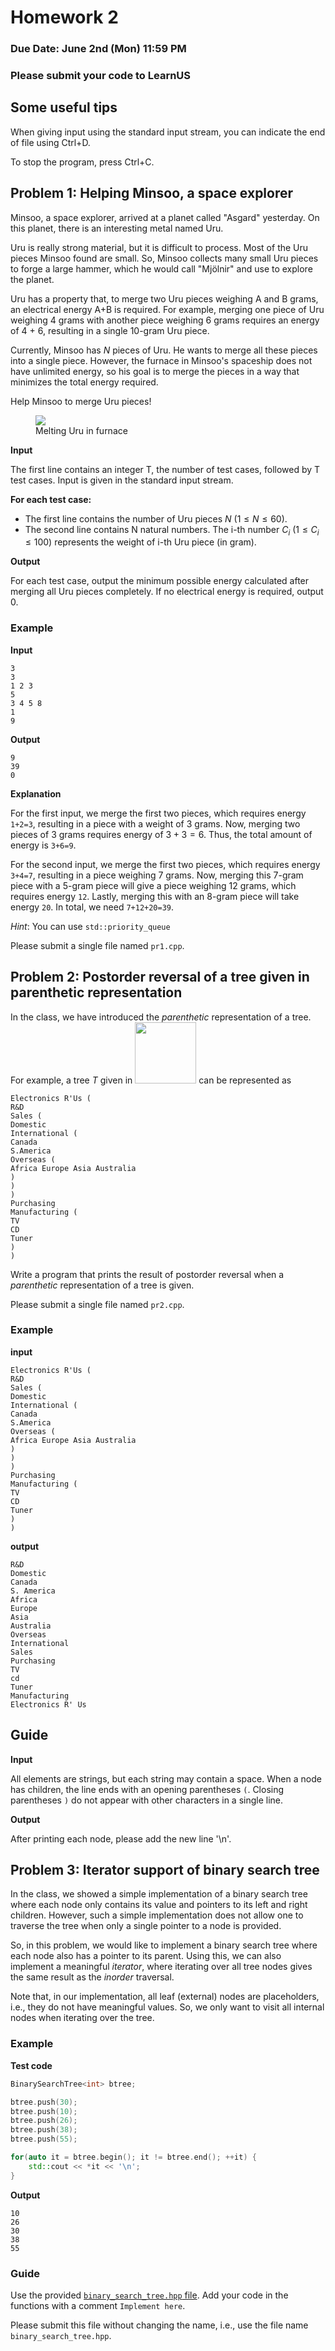 # Homework 2

### Due Date: June 2nd (Mon) 11:59 PM

### Please submit your code to LearnUS 

## Some useful tips 

When giving input using the standard input stream, you can indicate the end of file using Ctrl+D.

To stop the program, press Ctrl+C.


## Problem 1: Helping Minsoo, a space explorer

Minsoo, a space explorer, arrived at a planet called "Asgard" yesterday. On this planet, there is an interesting metal named Uru.

Uru is really strong material, but it is difficult to process. Most of the Uru pieces Minsoo found are small.
So, Minsoo collects many small Uru pieces to forge a large hammer, which he would call "Mjölnir" and use to explore the planet.

Uru has a property that, to merge two Uru pieces weighing A and B grams, an electrical energy A+B is required.
For example, merging one piece of Uru weighing 4 grams with another piece weighing 6 grams requires an energy of 4 + 6, resulting in a single 10-gram Uru piece.

Currently, Minsoo has $N$ pieces of Uru. He wants to merge all these pieces into a single piece.
However, the furnace in Minsoo's spaceship does not have unlimited energy, so his goal is to merge the pieces in a way that minimizes the total energy required.

Help Minsoo to merge Uru pieces!

<figure>
<img src="./img/UruMelting.png" style="width=7em">
<figcaption>Melting Uru in furnace</figcaption>
</figure>

**Input**

The first line contains an integer T, the number of test cases, followed by T test cases. Input is given in the standard input stream.

**For each test case:**

* The first line contains the number of Uru pieces $N$ ($1 \leq N \leq 60$).
* The second line contains N natural numbers. The i-th number $C_i$ ($1 ≤ C_i ≤ 100$) represents the weight of i-th Uru piece (in gram). 

**Output**

For each test case, output the minimum possible energy calculated after merging all Uru pieces completely. If no electrical energy is required, output 0.


### Example
**Input**
```
3
3
1 2 3
5
3 4 5 8
1
9
```

**Output**
```
9
39
0
```

**Explanation**

For the first input, we merge the first two pieces, which requires energy `1+2=3`, resulting in a piece with a weight of 3 grams. Now, merging two pieces of 3 grams requires energy of $3+3=6$. Thus, the total amount of energy is `3+6=9`.

For the second input, we merge the first two pieces, which requires energy `3+4=7`, resulting in a piece weighing 7 grams. Now, merging this 7-gram piece with a 5-gram piece will give a piece weighing 12 grams, which requires energy `12`. Lastly, merging this with an 8-gram piece will take energy `20`. In total, we need `7+12+20=39`.


*Hint*: You can use `std::priority_queue`

Please submit a single file named `pr1.cpp`.


## Problem 2: Postorder reversal of a tree given in parenthetic representation

In the class, we have introduced the *parenthetic* representation of a tree.
For example, a tree $T$ given in 
<img src="img/tree_example.png" style="width: 7em;">
can be represented as
```
Electronics R'Us (
R&D
Sales (
Domestic
International (
Canada
S.America
Overseas (
Africa Europe Asia Australia
)
)
)
Purchasing
Manufacturing (
TV
CD
Tuner
)
)
```

Write a program that prints the result of postorder reversal when a *parenthetic* representation of a tree is given.

Please submit a single file named `pr2.cpp`.

### Example
**input**
```
Electronics R'Us (
R&D
Sales (
Domestic
International (
Canada
S.America
Overseas (
Africa Europe Asia Australia
)
)
)
Purchasing
Manufacturing (
TV
CD
Tuner
)
)
```

**output**
```
R&D
Domestic
Canada
S. America
Africa
Europe
Asia
Australia
Overseas
International
Sales
Purchasing
TV
cd
Tuner
Manufacturing
Electronics R' Us
```

## Guide
**Input**

All elements are strings, but each string may contain a space.
When a node has children, the line ends with an opening parentheses `(`.
Closing parentheses `)` do not appear with other characters in a single line.

**Output**

After printing each node, please add the new line '\n'.


## Problem 3: Iterator support of binary search tree

In the class, we showed a simple implementation of a binary search tree where each node only contains its value and pointers to its left and right children. 
However, such a simple implementation does not allow one to traverse the tree when only a single pointer to a node is provided.

So, in this problem, we would like to implement a binary search tree where each node also has a pointer to its parent. Using this, we can also implement a meaningful *iterator*, where iterating over all tree nodes gives the same result as the *inorder* traversal.

Note that, in our implementation, all leaf (external) nodes are placeholders, i.e., they do not have meaningful values. So, we only want to visit all internal nodes when iterating over the tree.


### Example

**Test code**
```c++
BinarySearchTree<int> btree;

btree.push(30);
btree.push(10);
btree.push(26);
btree.push(38);
btree.push(55);

for(auto it = btree.begin(); it != btree.end(); ++it) {
    std::cout << *it << '\n';
}
```

**Output**

```
10
26
30
38
55
```

### Guide
Use the provided [`binary_search_tree.hpp` file](./binary_search_tree.cpp). Add your code in the functions with a comment `Implement here`. 

Please submit this file without changing the name, i.e., use the file name `binary_search_tree.hpp`.
